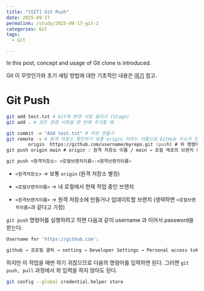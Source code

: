 ```yaml
---
title: "[GIT] Git Push"
date: 2025-09-17
permalink: /study/2025-09-17-git-2
categories: Git
tags:
  - Git

---
```


In this post, concept and usage of Git clone is introduced. 



Git 이 무엇인가와 초기 세팅 방법에 대한 기초적인 내용은 <a href = "https://arcstone09.github.io/study/2025-09-16-waffle-6">여기</a> 참고.

# Git Push

```zsh
git add test.txt # Git에 변경 사항 올리기 (Stage)
git add . # 모든 변경 사항을 한 번에 추가할 때

git commit -m "Add test.txt" # 커밋 만들기
git remote -v # 원격 저장소 확인하기 보통 origin 이라는 이름으로 GitHub 주소가 연결되어 있습니다.
		origin  https://github.com/username/myrepo.git (push) # 위 명령어 결과 예시
git push origin main # origin : 원격 저장소 이름 / main → 로컬 레포의 브랜치 이름! (예전에는 master 였음)
```



```scss
git push <원격저장소> <로컬브랜치이름>:<원격브랜치이름>
```

- `<원격저장소>` → 보통 `origin` (원격 저장소 별칭)

- `<로컬브랜치이름>` → 내 로컬에서 현재 작업 중인 브랜치

- `<원격브랜치이름>` → 원격 저장소에 만들거나 업데이트할 브랜치 (생략하면 `<로컬브랜치이름>`과 같다고 가정)



`git push` 명령어를 실행하려고 하면 다음과 같이 username 과 이어서 password을 받는다. 

```zsh
Username for 'https://github.com': 
```

```scss
github → 프로필 클릭 → setting → Developer Settings → Personal access tokens → Tokens(classic) → Generate new token → Generate new token(classic) → note(my-web-server), Expiration(no expiration) 설정, repo check! → Generate token → 생성된 token 복사 → username, password에 token을 붙여넣으면 git push 완료
```

하지만 이 작업을 매번 하기 귀찮으므로 다음의 명령어를 입력하면 된다. 그러면 `git push, pull` 과정에서 위 입력을 하지 않아도 된다.

```zsh
git config --global credential.helper store
```

